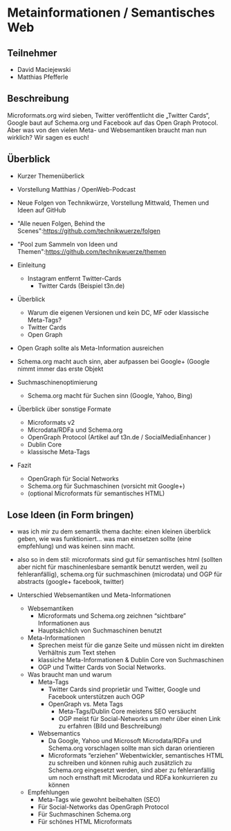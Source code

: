 # Metainformationen / Semantisches Web

## Teilnehmer

* David Maciejewski
* Matthias Pfefferle

## Beschreibung

Microformats.org wird sieben, Twitter veröffentlicht die „Twitter Cards“, Google baut auf Schema.org und Facebook auf das Open Graph Protocol. Aber was von den vielen Meta- und Websemantiken braucht man nun wirklich? Wir sagen es euch!

## Überblick

* Kurzer Themenüberlick
* Vorstellung Matthias / OpenWeb-Podcast
* Neue Folgen von Technikwürze, Vorstellung Mittwald, Themen und Ideen auf GitHub
 * "Alle neuen Folgen, Behind the Scenes":https://github.com/technikwuerze/folgen
 * "Pool zum Sammeln von Ideen und Themen":https://github.com/technikwuerze/themen

* Einleitung
	* Instagram entfernt Twitter-Cards
		* Twitter Cards (Beispiel t3n.de)
* Überblick
	* Warum die eigenen Versionen und kein DC, MF oder klassische Meta-Tags?
	* Twitter Cards
	* Open Graph
* Open Graph sollte als Meta-Information ausreichen
* Schema.org macht auch sinn, aber aufpassen bei Google+ (Google nimmt immer das erste Objekt
* Suchmaschinenoptimierung
	* Schema.org macht für Suchen sinn (Google, Yahoo, Bing)
* Überblick über sonstige Formate
	* Microformats v2
	* Microdata/RDFa und Schema.org
	* OpenGraph Protocol (Artikel auf t3n.de / SocialMediaEnhancer )
	* Dublin Core
	* klassische Meta-Tags
* Fazit
	* OpenGraph für Social Networks
	* Schema.org für Suchmaschinen (vorsicht mit Google+)
	* (optional Microformats für semantisches HTML)

## Lose Ideen (in Form bringen)

* was ich mir zu dem semantik thema dachte: einen kleinen überblick geben, wie was funktioniert... was man einsetzen sollte (eine empfehlung) und was keinen sinn macht.
* also so in dem stil: microformats sind gut für semantisches html (sollten aber nicht für maschinenlesbare semantik benutzt werden, weil zu fehleranfällig), schema.org für suchmaschinen (microdata) und OGP für abstracts (google+ facebook, twitter)

* Unterschied Websemantiken und Meta-Informationen
	* Websemantiken
		* Microformats und Schema.org zeichnen “sichtbare” Informationen aus
		* Hauptsächlich von Suchmaschinen benutzt
	* Meta-Informationen
		* Sprechen meist für die ganze Seite und müssen nicht im direkten Verhältnis zum Text stehen
		* klassiche Meta-Informationen & Dublin Core von Suchmaschinen
		* OGP und Twitter Cards von Social Networks.
	* Was braucht man und warum
		* Meta-Tags
			* Twitter Cards sind proprietär und Twitter, Google und Facebook unterstützen auch OGP
			* OpenGraph vs. Meta Tags
				* Meta-Tags/Dublin Core meistens SEO versäucht
				* OGP meist für Social-Networks um mehr über einen Link zu erfahren (Bild und Beschreibung)
		* Websemantics
			* Da Google, Yahoo und Microsoft Microdata/RDFa und Schema.org vorschlagen sollte man sich daran orientieren
			* Microformats “erziehen” Webentwickler, semantisches HTML zu schreiben und können ruhig auch zusätzlich zu Schema.org eingesetzt werden, sind aber zu fehleranfällig um noch ernsthaft mit Microdata und RDFa konkurrieren zu können
	* Empfehlungen
		* Meta-Tags wie gewohnt beibehalten (SEO)
		* Für Social-Networks das OpenGraph Protocol
		* Für Suchmaschinen Schema.org
		* Für schönes HTML Microformats
